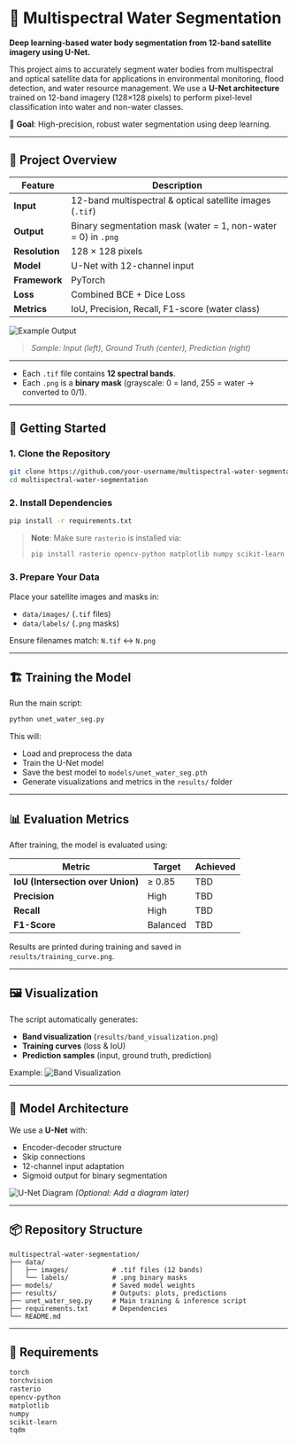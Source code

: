 # 🌊 Multispectral Water Segmentation

**Deep learning-based water body segmentation from 12-band satellite imagery using U-Net.**

This project aims to accurately segment water bodies from multispectral and optical satellite data for applications in environmental monitoring, flood detection, and water resource management. We use a **U-Net architecture** trained on 12-band imagery (128×128 pixels) to perform pixel-level classification into water and non-water classes.

🎯 **Goal**: High-precision, robust water segmentation using deep learning.

---

## 📸 Project Overview

| Feature | Description |
|--------|-------------|
| **Input** | 12-band multispectral & optical satellite images (`.tif`) |
| **Output** | Binary segmentation mask (water = 1, non-water = 0) in `.png` |
| **Resolution** | 128 × 128 pixels |
| **Model** | U-Net with 12-channel input |
| **Framework** | PyTorch |
| **Loss** | Combined BCE + Dice Loss |
| **Metrics** | IoU, Precision, Recall, F1-score (water class) |

![Example Output](results/sample_1.png)

> *Sample: Input (left), Ground Truth (center), Prediction (right)*

---


- Each `.tif` file contains **12 spectral bands**.
- Each `.png` is a **binary mask** (grayscale: 0 = land, 255 = water → converted to 0/1).

---

## 🚀 Getting Started

### 1. Clone the Repository
```bash
git clone https://github.com/your-username/multispectral-water-segmentation.git
cd multispectral-water-segmentation
````

### 2. Install Dependencies

```bash
pip install -r requirements.txt
```

> **Note**: Make sure `rasterio` is installed via:
>
> ```bash
> pip install rasterio opencv-python matplotlib numpy scikit-learn torch torchvision
> ```

### 3. Prepare Your Data

Place your satellite images and masks in:

* `data/images/` (`.tif` files)
* `data/labels/` (`.png` masks)

Ensure filenames match: `N.tif` ↔ `N.png`

---

## 🏗️ Training the Model

Run the main script:

```bash
python unet_water_seg.py
```

This will:

* Load and preprocess the data
* Train the U-Net model
* Save the best model to `models/unet_water_seg.pth`
* Generate visualizations and metrics in the `results/` folder

---

## 📊 Evaluation Metrics

After training, the model is evaluated using:

| Metric                            | Target   | Achieved |
| --------------------------------- | -------- | -------- |
| **IoU (Intersection over Union)** | ≥ 0.85   | TBD      |
| **Precision**                     | High     | TBD      |
| **Recall**                        | High     | TBD      |
| **F1-Score**                      | Balanced | TBD      |

Results are printed during training and saved in `results/training_curve.png`.

---

## 🖼️ Visualization

The script automatically generates:

* **Band visualization** (`results/band_visualization.png`)
* **Training curves** (loss & IoU)
* **Prediction samples** (input, ground truth, prediction)

Example:
![Band Visualization](results/band_visualization.png)

---

## 🧠 Model Architecture

We use a **U-Net** with:

* Encoder-decoder structure
* Skip connections
* 12-channel input adaptation
* Sigmoid output for binary segmentation

![U-Net Diagram](assets/unet-schematic.png)
*(Optional: Add a diagram later)*

---

## 📦 Repository Structure

```
multispectral-water-segmentation/
├── data/
│   ├── images/           # .tif files (12 bands)
│   └── labels/           # .png binary masks
├── models/               # Saved model weights
├── results/              # Outputs: plots, predictions
├── unet_water_seg.py     # Main training & inference script
├── requirements.txt      # Dependencies
└── README.md
```

---

## 📝 Requirements

```txt
torch
torchvision
rasterio
opencv-python
matplotlib
numpy
scikit-learn
tqdm
```
